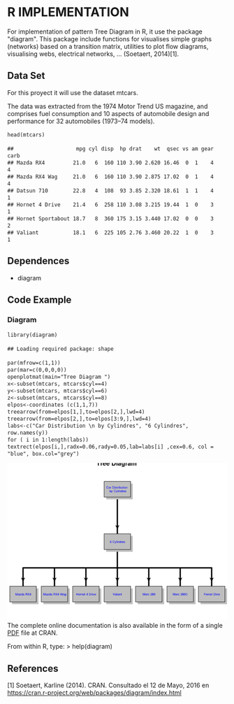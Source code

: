 R IMPLEMENTATION
================

For implementation of pattern Tree Diagram in R, it use the package
"diagram". This package include functions for visualises simple graphs
(networks) based on a transition matrix, utilities to plot flow
diagrams, visualising webs, electrical networks, ... (Soetaert,
2014)[1].

Data Set
--------

For this proyect it will use the dataset mtcars.

The data was extracted from the 1974 Motor Trend US magazine, and
comprises fuel consumption and 10 aspects of automobile design and
performance for 32 automobiles (1973–74 models).

    head(mtcars)

    ##                    mpg cyl disp  hp drat    wt  qsec vs am gear carb
    ## Mazda RX4         21.0   6  160 110 3.90 2.620 16.46  0  1    4    4
    ## Mazda RX4 Wag     21.0   6  160 110 3.90 2.875 17.02  0  1    4    4
    ## Datsun 710        22.8   4  108  93 3.85 2.320 18.61  1  1    4    1
    ## Hornet 4 Drive    21.4   6  258 110 3.08 3.215 19.44  1  0    3    1
    ## Hornet Sportabout 18.7   8  360 175 3.15 3.440 17.02  0  0    3    2
    ## Valiant           18.1   6  225 105 2.76 3.460 20.22  1  0    3    1

Dependences
-----------

-   diagram

Code Example
------------

### Diagram

    library(diagram)

    ## Loading required package: shape

    par(mfrow=c(1,1))
    par(mar=c(0,0,0,0))
    openplotmat(main="Tree Diagram ")
    x<-subset(mtcars, mtcars$cyl==4)
    y<-subset(mtcars, mtcars$cyl==6)
    z<-subset(mtcars, mtcars$cyl==8)
    elpos<-coordinates (c(1,1,7))
    treearrow(from=elpos[1,],to=elpos[2,],lwd=4)  
    treearrow(from=elpos[2,],to=elpos[3:9,],lwd=4) 
    labs<-c("Car Distribution \n by Cylindres", "6 Cylindres",  row.names(y))
    for ( i in 1:length(labs)) textrect(elpos[i,],radx=0.06,rady=0.05,lab=labs[i] ,cex=0.6, col = "blue", box.col="grey")

![](A61Tree_DiagramR_files/figure-markdown_strict/unnamed-chunk-2-1.png)<!-- -->
The complete online documentation is also available in the form of a
single
[PDF](https://cran.r-project.org/web/packages/diagram/diagram.pdf) file
at CRAN.

From within R, type: &gt; help(diagram)

References
----------

[1] Soetaert, Karline (2014). CRAN. Consultado el 12 de Mayo, 2016 en
<https://cran.r-project.org/web/packages/diagram/index.html>
